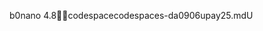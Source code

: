 b0nano 4.8                codespace                               codespaces-da0906                       upay25.md                                                                                                                                                                                                                                                                                                                                                                                                                                                                                                                                                                                                                                                                                                                                                                                                                                                                                                                          U                